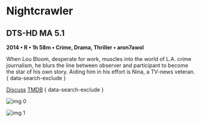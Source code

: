 # Nightcrawler

## DTS-HD MA 5.1

**2014 • R • 1h 58m • Crime, Drama, Thriller • aron7awol**

When Lou Bloom, desperate for work, muscles into the world of L.A. crime journalism, he blurs the line between observer and participant to become the star of his own story. Aiding him in his effort is Nina, a TV-news veteran.
{ data-search-exclude }

[Discuss](https://www.avsforum.com/threads/bass-eq-for-filtered-movies.2995212/post-56917638)  [TMDB](242582)
{ data-search-exclude }

![img 0](https://i.imgur.com/skVFCM0.jpg)

![img 1](https://i.imgur.com/HXd94pR.png)


